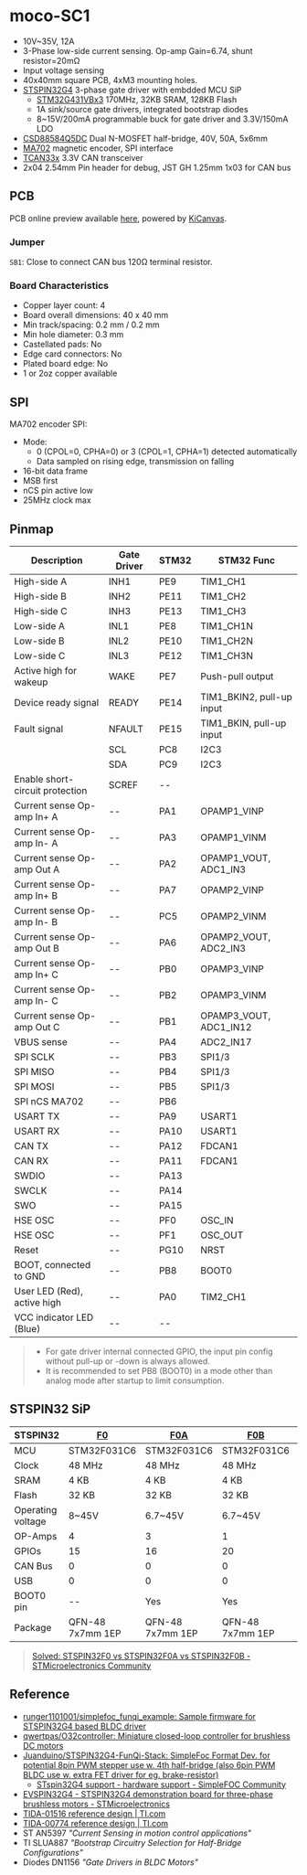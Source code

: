 # moco-SC1

- 10V~35V, 12A
- 3-Phase low-side current sensing. Op-amp Gain=6.74, shunt resistor=20mΩ
- Input voltage sensing
- 40x40mm square PCB, 4xM3 mounting holes.
- [STSPIN32G4](https://www.st.com/en/motor-drivers/stspin32g4.html) 3-phase gate driver with embdded MCU SiP
  - [STM32G431VBx3](https://www.st.com/en/microcontrollers-microprocessors/stm32g431vb.html) 170MHz, 32KB SRAM, 128KB Flash
  - 1A sink/source gate drivers, integrated bootstrap diodes
  - 8~15V/200mA programmable buck for gate driver and 3.3V/150mA LDO
- [CSD88584Q5DC](https://www.ti.com/product/CSD88584Q5DC) Dual N-MOSFET half-bridge, 40V, 50A, 5x6mm
- [MA702](https://www.monolithicpower.com/en/ma702.html) magnetic encoder, SPI interface
- [TCAN33x](https://www.ti.com/product/TCAN330) 3.3V CAN transceiver
- 2x04 2.54mm Pin header for debug, JST GH 1.25mm 1x03 for CAN bus

## PCB

PCB online preview available [here](https://kicanvas.org/?github=https%3A%2F%2Fgithub.com%2Fziteh%2Fmoco%2Ftree%2Fmain%2Fhardware%2Fmoco-sc1), powered by [KiCanvas](https://github.com/theacodes/kicanvas).

### Jumper

`SB1`: Close to connect CAN bus 120Ω terminal resistor.

### Board Characteristics

- Copper layer count: 4
- Board overall dimensions: 40 x 40 mm
- Min track/spacing: 0.2 mm / 0.2 mm
- Min hole diameter: 0.3 mm
- Castellated pads: No
- Edge card connectors: No
- Plated board edge: No
- 1 or 2oz copper available

## SPI

MA702 encoder SPI:
- Mode:
  - 0 (CPOL=0, CPHA=0) or 3 (CPOL=1, CPHA=1) detected automatically
  - Data sampled on rising edge, transmission on falling
- 16-bit data frame
- MSB first
- nCS pin active low
- 25MHz clock max

## Pinmap

| Description                     | Gate Driver | STM32 | STM32 Func                |
| ------------------------------- | ----------- | ----- | ------------------------- |
| High-side A                     | INH1        | PE9   | TIM1_CH1                  |
| High-side B                     | INH2        | PE11  | TIM1_CH2                  |
| High-side C                     | INH3        | PE13  | TIM1_CH3                  |
| Low-side A                      | INL1        | PE8   | TIM1_CH1N                 |
| Low-side B                      | INL2        | PE10  | TIM1_CH2N                 |
| Low-side C                      | INL3        | PE12  | TIM1_CH3N                 |
| Active high for wakeup          | WAKE        | PE7   | Push-pull output          |
| Device ready signal             | READY       | PE14  | TIM1_BKIN2, pull-up input |
| Fault signal                    | NFAULT      | PE15  | TIM1_BKIN, pull-up input  |
|                                 | SCL         | PC8   | I2C3                      |
|                                 | SDA         | PC9   | I2C3                      |
| Enable short-circuit protection | SCREF       | --    |                           |
| Current sense Op-amp In+ A      | --          | PA1   | OPAMP1_VINP               |
| Current sense Op-amp In- A      | --          | PA3   | OPAMP1_VINM               |
| Current sense Op-amp Out A      | --          | PA2   | OPAMP1_VOUT, ADC1_IN3     |
| Current sense Op-amp In+ B      | --          | PA7   | OPAMP2_VINP               |
| Current sense Op-amp In- B      | --          | PC5   | OPAMP2_VINM               |
| Current sense Op-amp Out B      | --          | PA6   | OPAMP2_VOUT, ADC2_IN3     |
| Current sense Op-amp In+ C      | --          | PB0   | OPAMP3_VINP               |
| Current sense Op-amp In- C      | --          | PB2   | OPAMP3_VINM               |
| Current sense Op-amp Out C      | --          | PB1   | OPAMP3_VOUT, ADC1_IN12    |
| VBUS sense                      | --          | PA4   | ADC2_IN17                 |
| SPI SCLK                        | --          | PB3   | SPI1/3                    |
| SPI MISO                        | --          | PB4   | SPI1/3                    |
| SPI MOSI                        | --          | PB5   | SPI1/3                    |
| SPI nCS MA702                   | --          | PB6   |                           |
| USART TX                        | --          | PA9   | USART1                    |
| USART RX                        | --          | PA10  | USART1                    |
| CAN TX                          | --          | PA12  | FDCAN1                    |
| CAN RX                          | --          | PA11  | FDCAN1                    |
| SWDIO                           | --          | PA13  |                           |
| SWCLK                           | --          | PA14  |                           |
| SWO                             | --          | PA15  |                           |
| HSE OSC                         | --          | PF0   | OSC_IN                    |
| HSE OSC                         | --          | PF1   | OSC_OUT                   |
| Reset                           | --          | PG10  | NRST                      |
| BOOT, connected to GND          | --          | PB8   | BOOT0                     |
| User LED (Red), active high     | --          | PA0   | TIM2_CH1                  |
| VCC indicator LED (Blue)        | --          | --    |                           |

> - For gate driver internal connected GPIO, the input pin config without pull-up or -down is always allowed.
> - It is recommended to set PB8 (BOOT0) in a mode other than analog mode after startup to limit consumption.


## STSPIN32 SiP

| STSPIN32          | [F0][32f0]       | [F0A][32f0a]     | [F0B][32f0b]     | [G4][32g4]       |
| ----------------- | ---------------- | ---------------- | ---------------- | ---------------- |
| MCU               | STM32F031C6      | STM32F031C6      | STM32F031C6      | STM32G431VB      |
| Clock             | 48 MHz           | 48 MHz           | 48 MHz           | 170 MHz          |
| SRAM              | 4 KB             | 4 KB             | 4 KB             | 32 KB            |
| Flash             | 32 KB            | 32 KB            | 32 KB            | 128 KB           |
| Operating voltage | 8~45V            | 6.7~45V          | 6.7~45V          | 5.5~75V          |
| OP-Amps           | 4                | 3                | 1                | 3                |
| GPIOs             | 15               | 16               | 20               | 40               |
| CAN Bus           | 0                | 0                | 0                | 1 (CAN-FD)       |
| USB               | 0                | 0                | 0                | 1 (USB 2.0 FS)   |
| BOOT0 pin         | --               | Yes              | Yes              | Yes              |
| Package           | QFN-48 7x7mm 1EP | QFN-48 7x7mm 1EP | QFN-48 7x7mm 1EP | QFN-64 9x9mm 1EP |

> [Solved: STSPIN32F0 vs STSPIN32F0A vs STSPIN32F0B - STMicroelectronics Community](https://community.st.com/t5/power-management/stspin32f0-vs-stspin32f0a-vs-stspin32f0b/td-p/273388)

[32f0]: https://www.st.com/en/motor-drivers/stspin32f0.html
[32f0a]: https://www.st.com/en/motor-drivers/stspin32f0a.html
[32f0b]: https://www.st.com/en/motor-drivers/stspin32f0b.html
[32g4]: https://www.st.com/en/motor-drivers/stspin32g4.html

## Reference

- [runger1101001/simplefoc_funqi_example: Sample firmware for STSPIN32G4 based BLDC driver](https://github.com/runger1101001/simplefoc_funqi_example)
- [qwertpas/O32controller: Miniature closed-loop controller for brushless DC motors](https://github.com/qwertpas/O32controller)
- [Juanduino/STSPIN32G4-FunQi-Stack: SimpleFoc Format Dev. for potential 8pin PWM stepper use w. 4th half-bridge (also 6pin PWM BLDC use w. extra FET driver for eg. brake-resistor)](https://github.com/Juanduino/STSPIN32G4-FunQi-Stack)
  - [STspin32G4 support - hardware support - SimpleFOC Community](https://community.simplefoc.com/t/stspin32g4-support/2027/6?page=3)
- [EVSPIN32G4 - STSPIN32G4 demonstration board for three-phase brushless motors - STMicroelectronics](https://www.st.com/en/evaluation-tools/evspin32g4.html)
- [TIDA-01516 reference design | TI.com](https://www.ti.com/tool/TIDA-01516)
- [TIDA-00774 reference design | TI.com](https://www.ti.com/tool/TIDA-00774)
- ST AN5397 *"Current Sensing in motion control applications"*
- TI SLUA887 *"Bootstrap Circuitry Selection for Half-Bridge Configurations"*
- Diodes DN1156 *"Gate Drivers in BLDC Motors"*
